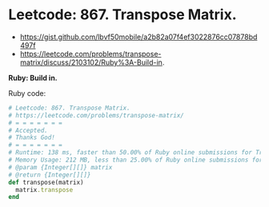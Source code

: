 # Leetcode: 867. Transpose Matrix.

- https://gist.github.com/lbvf50mobile/a2b82a07f4ef3022876cc07878bd497f
- https://leetcode.com/problems/transpose-matrix/discuss/2103102/Ruby%3A-Build-in.

**Ruby: Build in.**


Ruby code:
```Ruby
# Leetcode: 867. Transpose Matrix.
# https://leetcode.com/problems/transpose-matrix/
# = = = = = = =
# Accepted.
# Thanks God!
# = = = = = = =
# Runtime: 138 ms, faster than 50.00% of Ruby online submissions for Transpose Matrix.
# Memory Usage: 212 MB, less than 25.00% of Ruby online submissions for Transpose Matrix.
# @param {Integer[][]} matrix
# @return {Integer[][]}
def transpose(matrix)
  matrix.transpose
end
```
